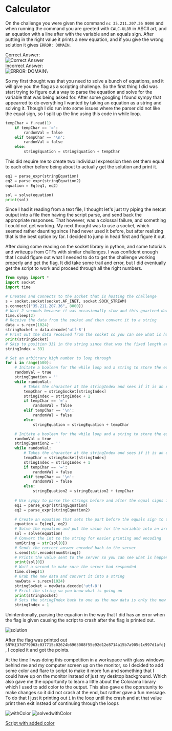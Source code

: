 # Calculator

On the challenge you were given the command ```nc 35.211.207.36 8000``` and when running the command you are greeted with ```CALC-UL8R``` in ASCII art, and an equation with a line after with the variable and an equals sign. After putting in the right value it prints a new equation, and if you give the wrong solution it gives ```ERROR: DOMAIN```.

Correct Answer:\
![Correct Answer](correctAnswer.png)\
Incorrect Answer:\
![ERROR: DOMAIN](ERRORDOMAIN.png)\

So my first thought was that you need to solve a bunch of equations, and it will give you the flag as a scripting challenge. So the first thing I did was start trying to figure out a way to parse the equation and solve for the variable that was being asked for. After some googling I found sympy that appearred to do everything I wanted by taking an equation as a string and solving it. Though I did run into some issues where the parser did not like the equal sign, so I split up the line using this code in while loop.

```py
tempChar = f.read(1)
    if tempChar == '=':
        randomVal = false
    elif tempChar == '\n':
        randomVal = false
    else: 
        stringEquation = stringEquation + tempChar
```

This did require me to create two individual expression then set them equal to each other before being about to actually get the solution and print it.

```py
eq1 = parse_expr(stringEquation)
eq2 = parse_expr(stringEquation2)
equation = Eq(eq1, eq2)

sol = solve(equation)
print(sol)
```

Since I had it reading from a text file, I thought let's just try piping the netcat output into a file then having the script parse, and send back the appropriate responses. That however, was a colossal failure, and something I could not get working. My next thought was to use a socket, which seemed rather daunting since I had never used it before, but after realizing that is the best option by far. I decided to jump in head first and figure it out.

After doing some reading on the socket library in python, and some tutorials and writeups from CTFs with similar challenges. I was confident enough that I could figure out what I needed to do to get the challenge working properly and get the flag. It did take some trail and error, but I did eventually get the script to work and proceed through all the right numbers. 

```py
from sympy import *
import socket
import time

# Creates and connects to the socket that is hosting the challenge
s = socket.socket(socket.AF_INET, socket.SOCK_STREAM)
s.connect(("35.211.207.36", 8000))
# Wait 2 seconds because it was occasionally slow and this guarteed dat
time.sleep(2)
# Receive the data from the socket and then convert it to a string
data = s.recv(1024)
stringSocket = data.decode('utf-8') 
# Print out the data received from the socket so you can see what is happening
print(stringSocket)
# Skip to position 331 in the string since that was the fixed length at the beginning without an equation
stringIndex = 331

# Set an arbitrary high number to loop through
for i in range(500):
    # Initate a boolean for the while loop and a string to store the equation before the equal sign
    randomVal = true
    stringEquation = ''
    while randomVal:
        # Takes the character at the stringIndex and sees if it is an equals sign or a new line, if it isn't adds it to the string
        tempChar = stringSocket[stringIndex]
        stringIndex = stringIndex + 1
        if tempChar == '=':
            randomVal = false
        elif tempChar == '\n':
            randomVal = false
        else: 
            stringEquation = stringEquation + tempChar

    # Initate a boolean for the while loop and a string to store the equation after the equal sign
    randomVal = true
    stringEquation2 = ''
    while randomVal:
        # Takes the character at the stringIndex and sees if it is an equals sign or a new line, if it isn't adds it to the string
        tempChar = stringSocket[stringIndex]
        stringIndex = stringIndex + 1 
        if tempChar == '=':
            randomVal = false
        elif tempChar == '\n':
            randomVal = false
        else: 
            stringEquation2 = stringEquation2 + tempChar
    
    # Use sympy to parse the strings before and after the equal signs into equations that sympy can use
    eq1 = parse_expr(stringEquation)
    eq2 = parse_expr(stringEquation2)

    # Create an equation that sets the part before the equals sign to the part after it
    equation = Eq(eq1, eq2)
    # Solve the equation and put the value for the variable into an array
    sol = solve(equation)
    # Convert the int to the string for easier printing and encoding
    numString = str(sol[0])
    # Sends the correct answer encoded back to the server
    s.send(str.encode(numString))
    # Prints the value sent to the server so you can see what is happening
    print(sol[0])
    # Wait a second to make sure the server had responded
    time.sleep(1)
    # Grab the new data and convert it into a string
    newData = s.recv(1024)
    stringSocket = newData.decode('utf-8') 
    # Print the string so you know what is going on
    print(stringSocket)
    # Sets the stringIndex back to one as the new data is only the new equation
    stringIndex = 1
```

Unintentionally, parsing the equation in the way that I did has an error when the flag is given causing the script to crash after the flag is printed out.

![solution](solved.png)

After the flag was printed out ```SNYK{37d779963c037715c02624b6963008f55e92d12e8714a15b7a905c1c997d1afc}```, I copied it and got the points.

At the time I was doing this competition in a workspace with glass windows behind me and my computer screen up on the monitor, so I decided to add some color and flare to script to make it more fun and something that I could have up on the monitor instead of just my desktop background. Which also gave me the opportunity to learn a little about the Colorama library which I used to add color to the output. This also gave e the opprutunity to make changes so it did not crash at the end, but rather gave a fun message. To do that I just it printing out ```i``` in the loop until the crash and at that value print then exit instead of continuing through the loops

![withColor](withColor.png)
![solvedwithColor](solvedWithColor.png)

[Script with added color](netcatSolverWorks_colored_.py)

